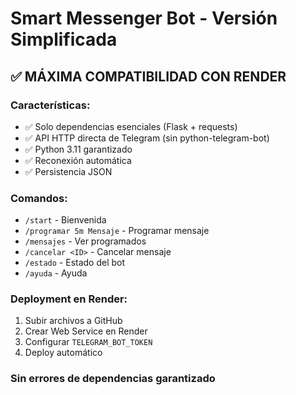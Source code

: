 # Smart Messenger Bot - Versión Simplificada

## ✅ MÁXIMA COMPATIBILIDAD CON RENDER

### Características:
- ✅ Solo dependencias esenciales (Flask + requests)
- ✅ API HTTP directa de Telegram (sin python-telegram-bot)
- ✅ Python 3.11 garantizado
- ✅ Reconexión automática
- ✅ Persistencia JSON

### Comandos:
- `/start` - Bienvenida
- `/programar 5m Mensaje` - Programar mensaje
- `/mensajes` - Ver programados
- `/cancelar <ID>` - Cancelar mensaje
- `/estado` - Estado del bot
- `/ayuda` - Ayuda

### Deployment en Render:
1. Subir archivos a GitHub
2. Crear Web Service en Render
3. Configurar `TELEGRAM_BOT_TOKEN`
4. Deploy automático

### Sin errores de dependencias garantizado
